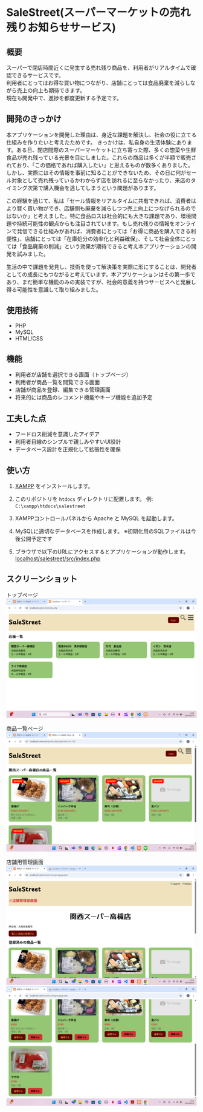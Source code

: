 # SaleStreet(スーパーマーケットの売れ残りお知らせサービス)

## 概要
スーパーで閉店時間近くに発生する売れ残り商品を、利用者がリアルタイムで確認できるサービスです。  
利用者にとってはお得な買い物につながり、店舗にとっては食品廃棄を減らしながら売上の向上も期待できます。  
現在も開発中で、進捗を都度更新する予定です。

## 開発のきっかけ
本アプリケーションを開発した理由は、身近な課題を解決し、社会の役に立てる仕組みを作りたいと考えたためです。
きっかけは、私自身の生活体験にあります。ある日、閉店間際のスーパーマーケットに立ち寄った際、多くの惣菜や生鮮食品が売れ残っている光景を目にしました。これらの商品は多くが半額で販売されており、「この価格であれば購入したい」と思えるものが数多くありました。しかし、実際にはその情報を事前に知ることができないため、その日に何がセール対象として売れ残っているかわからず店を訪れるに至らなかったり、来店のタイミング次第で購入機会を逃してしまうという問題があります。

この経験を通じて、私は「セール情報をリアルタイムに共有できれば、消費者はより賢く買い物ができ、店舗側も廃棄を減らしつつ売上向上につなげられるのではないか」と考えました。特に食品ロスは社会的にも大きな課題であり、環境問題や持続可能性の観点からも注目されています。もし売れ残りの情報をオンラインで発信できる仕組みがあれば、消費者にとっては「お得に商品を購入できる利便性」、店舗にとっては「在庫処分の効率化と利益確保」、そして社会全体にとっては「食品廃棄の削減」という効果が期待できると考え本アプリケーションの開発を試みました。

生活の中で課題を発見し、技術を使って解決策を実際に形にすることは、開発者としての成長にもつながると考えています。本アプリケーションはその第一歩であり、まだ簡単な機能のみの実装ですが、社会的意義を持つサービスへと発展し得る可能性を意識して取り組みました。

## 使用技術
- PHP
- MySQL
- HTML/CSS

## 機能
- 利用者が店舗を選択できる画面（トップページ）
- 利用者が商品一覧を閲覧できる画面
- 店舗が商品を登録、編集できる管理画面
- 将来的には商品のレコメンド機能やキープ機能を追加予定

## 工夫した点
- フードロス削減を意識したアイデア
- 利用者目線のシンプルで親しみやすいUI設計
- データベース設計を正規化して拡張性を確保

## 使い方

1. [XAMPP](https://www.apachefriends.org/jp/index.html) をインストールします。

2. このリポジトリを `htdocs` ディレクトリに配置します。
   例: `C:\xampp\htdocs\salestreet`

3. XAMPPコントロールパネルから Apache と MySQL を起動します。

4. MySQLに適切なデータベースを作成します。
   ※初期化用のSQLファイルは今後公開予定です

5. ブラウザで以下のURLにアクセスするとアプリケーションが動作します。
      [localhost/salestreet/src/index.php](http://localhost/salestreet/src/index.php)

## スクリーンショット

トップページ  
![トップページ](screenshot/top.png)

商品一覧ページ  
![商品一覧](screenshot/products.png)

店舗用管理画面
![店舗用管理画面](screenshot/shopmypage.png)
![店舗用管理画面](screenshot/shopmypage2.png)